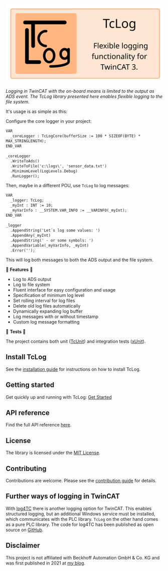 ![](docs/images/TcLog_header.svg "TcLog_header")

*Logging in TwinCAT with the on-board means is limited to the output as ADS event. The TcLog library presented here enables flexible logging to the file system.*

It's usage is as simple as this: 

Configure the core logger in your project:
```
VAR
  _coreLogger : TcLogCore(bufferSize := 100 * SIZEOF(BYTE) * MAX_STRINGLENGTH);
END_VAR

_coreLogger
  .WriteToAds()
  .WriteToFile('c:\logs\', 'sensor_data.txt')
  .MinimumLevel(LogLevels.Debug)
  .RunLogger();
```
Then, maybe in a different POU, use `TcLog` to log messages:
```
VAR
  _logger: TcLog;
  _myInt : INT := 10;
  _myVarInfo : __SYSTEM.VAR_INFO := __VARINFO(_myInt);
END_VAR

_logger
  .AppendString('Let´s log some values: ')
  .AppendAny(_myInt)
  .AppendString(' - or some symbols: ')
  .AppendVariable(_myVarInfo, _myInt)
  .Error(''); 
```
This will log both messages to both the ADS output and the file system.

🚀 **Features** 🚀

- Log to ADS output
- Log to file system
- Fluent interface for easy configuration and usage
- Specification of minimum log level
- Set rolling interval for log files
- Delete old log files automatically
- Dynamically expanding log buffer
- Log messages with or without timestamp
- Custom log message formatting

🧪 **Tests** 🧪

The project contains both unit ([TcUnit](https://tcunit.org)) and integration tests ([xUnit](https://xunit.net)).

## Install TcLog
See the [installation guide](https://bengeisler.github.io/TcLog/userguide/installation.html) for instructions on how to install TcLog.

## Getting started
Get quickly up and running with TcLog: [Get Started](https://bengeisler.github.io/TcLog/userguide/getting_started.html)

## API reference
Find the full API reference [here](https://bengeisler.github.io/TcLog/reference/TcLog/Constants.html).

## License
The library is licensed under the [MIT License](LICENSE).

## Contributing
Contributions are welcome. Please see the [contribution guide](CONTRIBUTING.md) for details.

## Further ways of logging in TwinCAT
With [log4TC](https://mbc-engineering.github.io/log4TC/index.html) there is another logging option for TwinCAT.  This enables structured logging, but an additional Windows service must be installed, which communicates with the PLC library. `TcLog` on the other hand comes as a pure PLC library. 
The code for log4TC has been published as open source on [GitHub](https://github.com/mbc-engineering/log4TC/releases).

## Disclaimer
This project is not affiliated with Beckhoff Automation GmbH & Co. KG and was first published in 2021 at [my blog](https://benediktgeisler.de/en/blog/tclog/).
